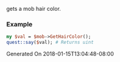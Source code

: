 gets a mob hair color.
### Example

```perl
my $val = $mob->GetHairColor();
quest::say($val); # Returns uint
```


Generated On 2018-01-15T13:04:48-08:00